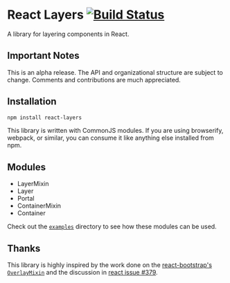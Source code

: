 React Layers [![Build Status](https://travis-ci.org/R41nGoloss/react-layers.svg?branch=master)](https://travis-ci.org/pieterv/react-layers)
============

A library for layering components in React.

Important Notes
---------------

This is an alpha release. The API and organizational structure are subject to
change. Comments and contributions are much appreciated.

Installation
------------

```sh
npm install react-layers
```

This library is written with CommonJS modules. If you are using
browserify, webpack, or similar, you can consume it like anything else
installed from npm.

Modules
--------

- LayerMixin
- Layer
- Portal
- ContainerMixin
- Container

Check out the [`examples`](https://github.com/pieterv/react-layers/tree/master/examples) directory to see how these modules can be used.

Thanks
-------------

This library is highly inspired by the work done on the [react-bootstrap's `OverlayMixin`](https://github.com/react-bootstrap/react-bootstrap/blob/v0.11.1/src/OverlayMixin.js) and the discussion in [react issue #379](https://github.com/facebook/react/issues/379).
